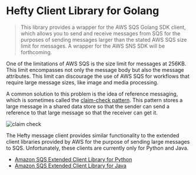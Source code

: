 # Hefty Client Library for Golang
> This library provides a wrapper for the AWS SQS Golang SDK client, which allows you to send and receive messages from SQS for the purposes of sending messages larger than the stated AWS SQS size limit for messages. A wrapper for the AWS SNS SDK will be forthcoming.

One of the limitations of AWS SQS is the size limit for messages at 256KB. This limit encompasses not only the message body but also the message attributes. This limit can discourage the use of AWS SQS for workflows that require large message sizes, like image and media processing.

A common solution to this problem is the idea of reference messaging, which is sometimes called the [claim-check pattern](https://learn.microsoft.com/en-us/azure/architecture/patterns/claim-check). This pattern stores a large message in a shared data store so that the sender can send a reference to that large message so that the receiver can get it.

![claim check](https://learn.microsoft.com/en-us/azure/architecture/patterns/_images/claim-check.png)

The Hefty message client provides similar functionality to the extended client libraries provided by AWS for the purpose of sending large messages to SQS. Unfortunately, these clients are currently only for Python and Java.

- [Amazon SQS Extended Client Library for Python](https://github.com/awslabs/amazon-sqs-python-extended-client-lib)
- [Amazon SQS Extended Client Library for Java](https://github.com/awslabs/amazon-sqs-java-extended-client-lib)
